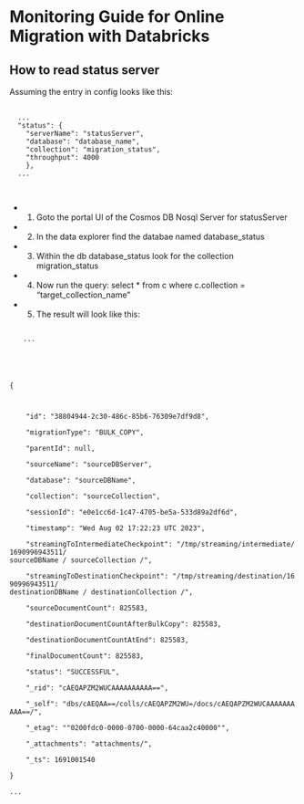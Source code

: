 # Monitoring Guide for Online Migration with Databricks

## How to read status server

Assuming the entry in config looks like this:
  <pre>
  <code>
  ...
  "status": {
    "serverName": "statusServer",
    "database": "database_name",
    "collection": "migration_status",
    "throughput": 4000
    },
  ...
  </code>
  </pre>

- 1. Goto the portal UI of the Cosmos DB Nosql Server for statusServer
- 2. In the data explorer find the databae named database_status
- 3. Within the db database_status look for the collection migration_status
- 4. Now run the query: select * from c where c.collection = “target_collection_name”
- 5. The result will look like this:
  <pre>
  <code>
  ...
{  

    "id": "38804944-2c30-486c-85b6-76309e7df9d8",  
    "migrationType": "BULK_COPY",  
    "parentId": null,  
    "sourceName": "sourceDBServer",  
    "database": "sourceDBName",  
    "collection": "sourceCollection",  
    "sessionId": "e0e1cc6d-1c47-4705-be5a-533d89a2df6d",  
    "timestamp": "Wed Aug 02 17:22:23 UTC 2023",  
    "streamingToIntermediateCheckpoint": "/tmp/streaming/intermediate/1690996943511/ sourceDBName / sourceCollection /",  
    "streamingToDestinationCheckpoint": "/tmp/streaming/destination/1690996943511/ destinationDBName / destinationCollection /",  
    "sourceDocumentCount": 825583,  
    "destinationDocumentCountAfterBulkCopy": 825583,  
    "destinationDocumentCountAtEnd": 825583,  
    "finalDocumentCount": 825583,  
    "status": "SUCCESSFUL",  
    "_rid": "cAEQAPZM2WUCAAAAAAAAAA==",  
    "_self": "dbs/cAEQAA==/colls/cAEQAPZM2WU=/docs/cAEQAPZM2WUCAAAAAAAAAA==/",  
    "_etag": "\"0200fdc0-0000-0700-0000-64caa2c40000\"",  
    "_attachments": "attachments/",  
    "_ts": 1691001540  
}  
  ...
  </code>
  </pre>